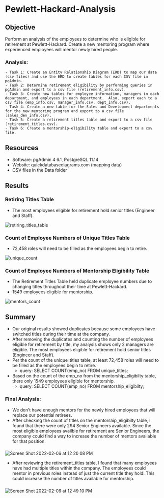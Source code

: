 # Pewlett-Hackard-Analysis

## Objective
Perform an analysis of the employees to determine who is eligible for retirement at Pewlett-Hackard.  Create a new mentoring program where experienced employees will mentor newly hired people. 

### Analysis:
    - Task 1: Create an Entity Relationship Diagram (ERD) to map our data (csv files) and use the ERD to create tables for each CSV file in pgAdmin.
    - Task 2: Determine retirement eligibility by performing queries in pgAdmin and export to a csv file (retirement_info.csv).
    - Task 3: Create new tables for employee information, managers in each department, and employees in each department.  Also, export each to a csv file (emp_info.csv, manager_info.csv, dept_info.csv).
    - Task 4: Create a new table for the Sales and Development departments for the new mentoring program and export to a csv file (sales_dev_info.csv).
    - Task 5: Create a retirement titles table and export to a csv file (retirement_titles.csv).
    - Task 6: Create a mentorship-eligibility table and export to a csv file.

## Resources
- Software: pgAdmin 4 6.1, PostgreSQL 11.14
- Website: quickdatabasediagrams.com (mapping data)
- CSV files in the Data folder

## Results
### Retiring Titles Table
 - The most employees eligible for retirement hold senior titles (Engineer and Staff).

  ![retiring_titles_table](https://user-images.githubusercontent.com/33010018/152659068-8fc41940-738b-4902-8fc8-c056e049ed30.png)
 

### Count of Employee Numbers of Unique Titles Table
 - 72,458 roles will need to be filled as the employees begin to retire.

![unique_count](https://user-images.githubusercontent.com/33010018/152659037-7970d6d8-5d5a-4585-a26b-0ec40727ee58.png)
 


### Count of Employee Numbers of Mentorship Eligibility Table
- The Retirement Titles Table held duplicate employee numbers due to changing titles throughout their time at Pewlett-Hackard.
- 1549 employees eligible for mentorship.

![mentors_count](https://user-images.githubusercontent.com/33010018/152659052-895ac3a0-62d6-4f34-be65-e178ea8f54f1.png)



## Summary
- Our original results showed duplicates because some employees have switched titles during their time at the company.  
- After removing the duplicates and counting the number of employees eligible for retirement by title, my analysis shows only 2 managers are eligible.  The most employees eligible for retirement hold senior titles (Engineer and Staff).
- Per the count of the unique_titles table, at least 72,458 roles will need to be filled as the employees begin to retire. 
    - query: SELECT COUNT(emp_no) FROM unique_titles;
- Based on the count of the emp_no from the mentorship_eligibilty table, there only 1549 employees eligible for mentorship.
   - query: SELECT COUNT(emp_no) FROM mentorship_eligibilty;
### Final Analysis: 
 -  We don't have enough mentors for the newly hired employees that will replace our potential retirees.
 -  After checking the count of titles on the mentorship_eligibilty table,  I found that there were only 294 Senior Engineers available.  Since the most eligible employees availble for retirement are Senior Engineers, the company could find a way to increase the number of mentors available for that position. 
 ### 
  ![Screen Shot 2022-02-06 at 12 20 08 PM](https://user-images.githubusercontent.com/33010018/152692975-46483f3c-ddde-4c5e-9f6b-1a6c38addb94.png)
  
 - After reviewing the retirement_titles table, I found that many employees have had multiple titles within the company.  The employees could mentor in previous roles instead of just the current title they hold.  This could increase the number of titles available for mentorship.
 ###
![Screen Shot 2022-02-06 at 12 49 10 PM](https://user-images.githubusercontent.com/33010018/152694308-2b454fc2-c2a1-4790-818b-ea6babd8471d.png)

